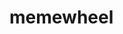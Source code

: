 # memewheel
<script src="https://raw.githubusercontent.com/Alexanfr-God/memewheel/main/meme-widget.js"></script>
<script>
  // Initialize the widget
  MemeWidget.init();
</script>
